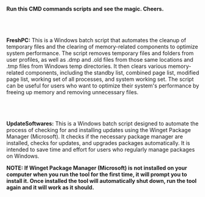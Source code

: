 **Run this CMD commands scripts and see the magic. Cheers.**<br><br><br><br>



**FreshPC:** This is a Windows batch script that automates the cleanup of temporary files and the clearing of memory-related components to optimize system performance. The script removes temporary files and folders from user profiles, as well as .dmp and .old files from those same locations and .tmp files from Windows temp directories. It then clears various memory-related components, including the standby list, combined page list, modified page list, working set of all processes, and system working set. The script can be useful for users who want to optimize their system's performance by freeing up memory and removing unnecessary files.<br><br><br><br>



**UpdateSoftwares:** This is a Windows batch script designed to automate the process of checking for and installing updates using the Winget Package Manager (Microsoft). It checks if the necessary package manager are installed, checks for updates, and upgrades packages automatically. It is intended to save time and effort for users who regularly manage packages on Windows.

**NOTE: If Winget Package Manager (Microsoft) is not installed on your computer when you run the tool for the first time, it will prompt you to install it. Once installed the tool will automatically shut down, run the tool again and it will work as it should.**
